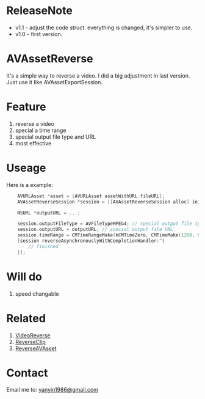 # ReleaseNote
* v1.1 - adjust the code struct. everything is changed, it's simpler to use.
* v1.0 - first version.

# AVAssetReverse
It's a simple way to reverse a video. I did a big adjustment in last version. Just use it like AVAssetExportSession.

# Feature
1. reverse a video
2. special a time range
3. special output file type and URL
4. most effective

# Useage

Here is a example:

```objective-c
    AVURLAsset *asset = [AVURLAsset assetWithURL:fileURL];
    AVAssetReverseSession *session = [[AVAssetReverseSession alloc] initWithAsset:asset];

    NSURL *outputURL = ...;

    session.outputFileType = AVFileTypeMPEG4; // special output file type
    session.outputURL = outputURL; // special output file URL
    session.timeRange = CMTimeRangeMake(kCMTimeZero, CMTimeMake(1200, 600)); // special special reverse clip
    [session reverseAsynchronouslyWithCompletionHandler:^{
        // finished
    }];

```

# Will do

1. speed changable

# Related
1. [VideoReverse](https://github.com/KayWong/VideoReverse)
2. [ReverseClip](https://github.com/mikaelhellqvist/ReverseClip)
3. [ReverseAVAsset](https://github.com/whydna/ReverseAVAsset)


# Contact
Email me to: [yanyin1986@gmail.com](mailto:yanyin1986@gmail.com)
